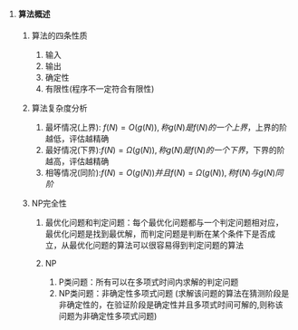 1. #### 算法概述

    1. 算法的四条性质

        1. 输入
        2. 输出
        3. 确定性
        4. 有限性(程序不一定符合有限性)

    2. 算法复杂度分析

        1. 最坏情况(上界): $f(N) = O(g(N)), 称g(N)是f(N)的一个上界$，上界的阶越低，评估越精确
        2. 最好情况(下界):$f(N) = \Omega(g(N)), 称g(N)是f(N)的一个下界$，下界的阶越高，评估越精确
        3. 相等情况(同阶):$f(N) = O(g(N))并且f(N) = \Omega(g(N)),称f(N)与g(N)同阶$

    3. NP完全性

        1. 最优化问题和判定问题：每个最优化问题都与一个判定问题相对应，最优化问题是找到最优解，而判定问题是判断在某个条件下是否成立，从最优化问题的算法可以很容易得到判定问题的算法

        2. NP

            1. P类问题：所有可以在多项式时间内求解的判定问题
            2. NP类问题：非确定性多项式问题 (求解该问题的算法在猜测阶段是非确定性的，在验证阶段是确定性并且多项式时间可解的,则称该问题为非确定性多项式问题)

            